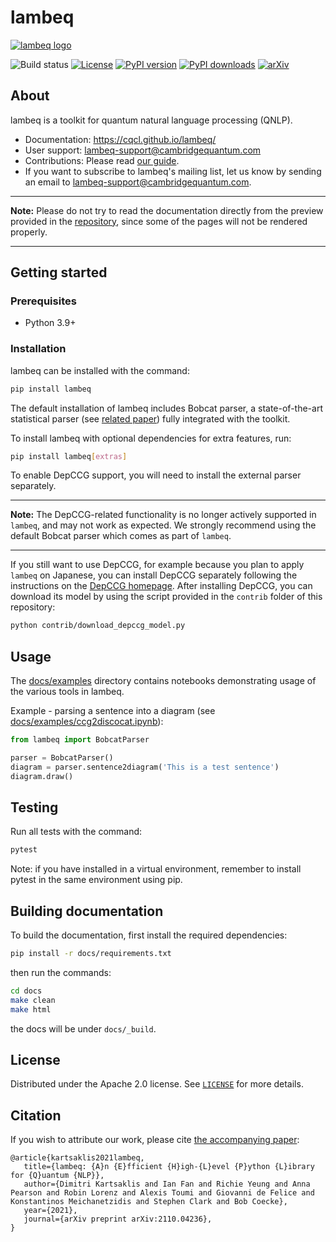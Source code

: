 # lambeq

[![lambeq logo](https://cqcl.github.io/lambeq/_static/lambeq_logo.png)](//cqcl.github.io/lambeq)

![Build status](https://github.com/CQCL/lambeq/actions/workflows/build_test.yml/badge.svg)
[![License](https://img.shields.io/github/license/CQCL/lambeq)](LICENSE)
[![PyPI version](https://img.shields.io/pypi/v/lambeq)](//pypi.org/project/lambeq)
[![PyPI downloads](https://img.shields.io/pypi/dm/lambeq)](//pypi.org/project/lambeq)
[![arXiv](https://img.shields.io/badge/arXiv-2110.04236-green)](//arxiv.org/abs/2110.04236)

## About

lambeq is a toolkit for quantum natural language processing (QNLP).

- Documentation: https://cqcl.github.io/lambeq/
- User support: <lambeq-support@cambridgequantum.com>
- Contributions: Please read [our guide](https://cqcl.github.io/lambeq/CONTRIBUTING.html).
- If you want to subscribe to lambeq's mailing list, let us know by sending an email to <lambeq-support@cambridgequantum.com>.

---
**Note:** Please do not try to read the documentation directly from the preview provided in the [repository](https://github.com/CQCL/lambeq/tree/main/docs), since some of the pages will not be rendered properly.

---

## Getting started

### Prerequisites

- Python 3.9+

### Installation

lambeq can be installed with the command:
```bash
pip install lambeq
```

The default installation of lambeq includes Bobcat parser, a state-of-the-art statistical parser (see [related paper](https://arxiv.org/abs/2109.10044)) fully integrated with the toolkit.

To install lambeq with optional dependencies for extra features, run:
```bash
pip install lambeq[extras]
```

To enable DepCCG support, you will need to install the external parser separately.

---
**Note:** The DepCCG-related functionality is no longer actively supported in `lambeq`, and may not work as expected. We strongly recommend using the default Bobcat parser which comes as part of `lambeq`.

---

If you still want to use DepCCG, for example because you plan to apply ``lambeq`` on Japanese, you can install DepCCG separately following the instructions on the [DepCCG homepage](//github.com/masashi-y/depccg). After installing DepCCG, you can download its model by using the script provided in the `contrib` folder of this repository:

```bash
python contrib/download_depccg_model.py
```

## Usage

The [docs/examples](//github.com/CQCL/lambeq/tree/main/docs/examples)
directory contains notebooks demonstrating usage of the various tools in
lambeq.

Example - parsing a sentence into a diagram (see
[docs/examples/ccg2discocat.ipynb](//github.com/CQCL/lambeq/blob/main/docs/examples/ccg2discocat.ipynb)):

```python
from lambeq import BobcatParser

parser = BobcatParser()
diagram = parser.sentence2diagram('This is a test sentence')
diagram.draw()
```

## Testing

Run all tests with the command:
```bash
pytest
```

Note: if you have installed in a virtual environment, remember to
install pytest in the same environment using pip.

## Building documentation

To build the documentation, first install the required dependencies:
```bash
pip install -r docs/requirements.txt
```
then run the commands:

```bash
cd docs
make clean
make html
```
the docs will be under `docs/_build`.

## License

Distributed under the Apache 2.0 license. See [`LICENSE`](LICENSE) for
more details.

## Citation

If you wish to attribute our work, please cite
[the accompanying paper](//arxiv.org/abs/2110.04236):

```
@article{kartsaklis2021lambeq,
   title={lambeq: {A}n {E}fficient {H}igh-{L}evel {P}ython {L}ibrary for {Q}uantum {NLP}},
   author={Dimitri Kartsaklis and Ian Fan and Richie Yeung and Anna Pearson and Robin Lorenz and Alexis Toumi and Giovanni de Felice and Konstantinos Meichanetzidis and Stephen Clark and Bob Coecke},
   year={2021},
   journal={arXiv preprint arXiv:2110.04236},
}
```
